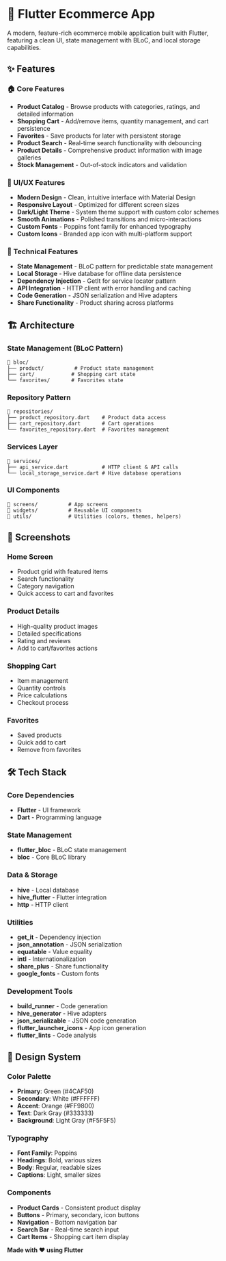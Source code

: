 # 🛒 Flutter Ecommerce App

A modern, feature-rich ecommerce mobile application built with Flutter, featuring a clean UI, state management with BLoC, and local storage capabilities.

## ✨ Features

### 🏠 Core Features
- **Product Catalog** - Browse products with categories, ratings, and detailed information
- **Shopping Cart** - Add/remove items, quantity management, and cart persistence
- **Favorites** - Save products for later with persistent storage
- **Product Search** - Real-time search functionality with debouncing
- **Product Details** - Comprehensive product information with image galleries
- **Stock Management** - Out-of-stock indicators and validation

### 🎨 UI/UX Features
- **Modern Design** - Clean, intuitive interface with Material Design
- **Responsive Layout** - Optimized for different screen sizes
- **Dark/Light Theme** - System theme support with custom color schemes
- **Smooth Animations** - Polished transitions and micro-interactions
- **Custom Fonts** - Poppins font family for enhanced typography
- **Custom Icons** - Branded app icon with multi-platform support

### 🔧 Technical Features
- **State Management** - BLoC pattern for predictable state management
- **Local Storage** - Hive database for offline data persistence
- **Dependency Injection** - GetIt for service locator pattern
- **API Integration** - HTTP client with error handling and caching
- **Code Generation** - JSON serialization and Hive adapters
- **Share Functionality** - Product sharing across platforms

## 🏗️ Architecture

### State Management (BLoC Pattern)
```
📁 bloc/
├── product/          # Product state management
├── cart/            # Shopping cart state
└── favorites/       # Favorites state
```

### Repository Pattern
```
📁 repositories/
├── product_repository.dart    # Product data access
├── cart_repository.dart       # Cart operations
└── favorites_repository.dart  # Favorites management
```

### Services Layer
```
📁 services/
├── api_service.dart           # HTTP client & API calls
└── local_storage_service.dart # Hive database operations
```

### UI Components
```
📁 screens/          # App screens
📁 widgets/          # Reusable UI components
📁 utils/            # Utilities (colors, themes, helpers)
```

## 📱 Screenshots

### Home Screen
- Product grid with featured items
- Search functionality
- Category navigation
- Quick access to cart and favorites

### Product Details
- High-quality product images
- Detailed specifications
- Rating and reviews
- Add to cart/favorites actions

### Shopping Cart
- Item management
- Quantity controls
- Price calculations
- Checkout process

### Favorites
- Saved products
- Quick add to cart
- Remove from favorites

## 🛠️ Tech Stack

### Core Dependencies
- **Flutter** - UI framework
- **Dart** - Programming language

### State Management
- **flutter_bloc** - BLoC state management
- **bloc** - Core BLoC library

### Data & Storage
- **hive** - Local database
- **hive_flutter** - Flutter integration
- **http** - HTTP client

### Utilities
- **get_it** - Dependency injection
- **json_annotation** - JSON serialization
- **equatable** - Value equality
- **intl** - Internationalization
- **share_plus** - Share functionality
- **google_fonts** - Custom fonts

### Development Tools
- **build_runner** - Code generation
- **hive_generator** - Hive adapters
- **json_serializable** - JSON code generation
- **flutter_launcher_icons** - App icon generation
- **flutter_lints** - Code analysis

## 🎨 Design System

### Color Palette
- **Primary**: Green (#4CAF50)
- **Secondary**: White (#FFFFFF)
- **Accent**: Orange (#FF9800)
- **Text**: Dark Gray (#333333)
- **Background**: Light Gray (#F5F5F5)

### Typography
- **Font Family**: Poppins
- **Headings**: Bold, various sizes
- **Body**: Regular, readable sizes
- **Captions**: Light, smaller sizes

### Components
- **Product Cards** - Consistent product display
- **Buttons** - Primary, secondary, icon buttons
- **Navigation** - Bottom navigation bar
- **Search Bar** - Real-time search input
- **Cart Items** - Shopping cart item display

**Made with ❤️ using Flutter**